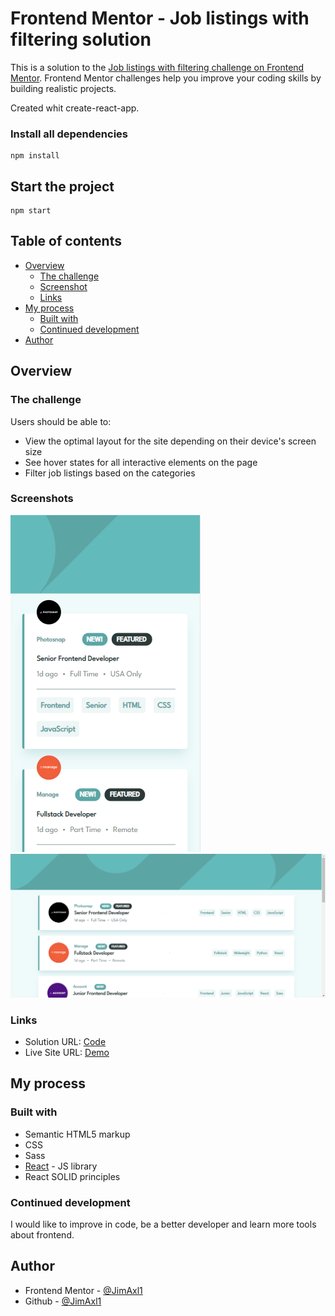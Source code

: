 # Frontend Mentor - Job listings with filtering solution

This is a solution to the [Job listings with filtering challenge on Frontend Mentor](https://www.frontendmentor.io/challenges/job-listings-with-filtering-ivstIPCt). Frontend Mentor challenges help you improve your coding skills by building realistic projects. 

Created whit create-react-app.

### Install all dependencies

```
npm install
```

## Start the project

```
npm start
```

## Table of contents

- [Overview](#overview)
  - [The challenge](#the-challenge)
  - [Screenshot](#screenshot)
  - [Links](#links)
- [My process](#my-process)
  - [Built with](#built-with)
  - [Continued development](#continued-development)
- [Author](#author)

## Overview

### The challenge

Users should be able to:

- View the optimal layout for the site depending on their device's screen size
- See hover states for all interactive elements on the page
- Filter job listings based on the categories

### Screenshots

![](./screenshot-movil.PNG)
![](./screenshot-pc.PNG)

### Links

- Solution URL: [Code](https://github.com/JimAxl1/job-list-app)
- Live Site URL: [Demo](https://job-list-app-f837c.web.app)

## My process

### Built with

- Semantic HTML5 markup
- CSS
- Sass
- [React](https://reactjs.org/) - JS library
- React SOLID principles

### Continued development

I would like to improve in code, be a better developer and learn more tools about frontend.

## Author

- Frontend Mentor - [@JimAxl1](https://www.frontendmentor.io/profile/JimAxl1)
- Github - [@JimAxl1](https://github.com/JimAxl1)